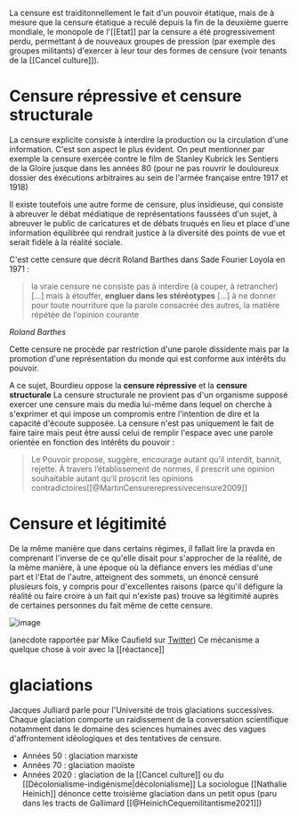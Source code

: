 La censure est traiditonnellement le fait d'un pouvoir étatique, mais de à mesure que la censure étatique a reculé depuis la fin de la deuxième guerre mondiale, le monopole de l'[[Etat]] par la censure a été progressivement perdu, permettant à de nouveaux groupes de pression (par exemple des groupes militants) d'exercer à leur tour des formes de censure (voir tenants de la  [[Cancel culture]]).

# Censure répressive et censure structurale

La censure explicite consiste à interdire la production ou la circulation d'une information. C'est son aspect le plus évident. On peut mentionner par exemple la censure exercée contre le film de Stanley Kubrick les Sentiers de la Gloire jusque dans les années 80 (pour ne pas rouvrir le douloureux dossier des éxécutions arbitraires au sein de l'armée française entre 1917 et 1918)

Il existe toutefois une autre forme de censure, plus insidieuse, qui consiste à abreuver le débat médiatique de représentations faussées d'un sujet, à abreuver le public de caricatures et de débats truqués en lieu et place d'une information équilibrée qui rendrait justice à la diversité des points de vue et serait fidèle à la réalité sociale. 

C'est cette censure que décrit Roland Barthes dans Sade Fourier Loyola en 1971 : 

>la vraie censure ne consiste pas à interdire (à couper, à retrancher) [...] mais à étouffer, **engluer dans les stéréotypes** […] à ne donner pour toute nourriture que la parole consacrée des autres, la matière répétée de l’opinion courante

<cite> Roland Barthes </cite>

Cette censure ne procède par restriction d'une parole dissidente mais par la promotion d'une représentation du monde qui est conforme aux intérêts du pouvoir.

A ce sujet, Bourdieu oppose la **censure répressive** et la **censure structurale**
La censure structurale ne provient pas d'un organisme supposé exercer une censure mais du media lui-même dans lequel on cherche à s'exprimer et qui impose un compromis entre l'intention de dire et la capacité d'écoute supposée. La censure n'est pas uniquement le fait de faire taire mais peut être aussi celui de remplir l'espace avec une parole orientée en fonction des intérêts du pouvoir : 

>Le Pouvoir propose, suggère, encourage autant qu’il interdit, bannit, rejette. À travers l’établissement de normes, il prescrit une opinion souhaitable autant qu’il proscrit les opinions contradictoires[[@MartinCensurerepressivecensure2009]]

# Censure et légitimité

De la même manière que dans certains régimes, il fallait lire la pravda en comprenant l'inverse de ce qu'elle disait pour s'approcher de la réalité, de la même manière, à une époque où la défiance envers les médias d'une part et l'Etat de l'autre, atteignent des sommets, un énoncé censuré plusieurs fois, y compris pour d'excellentes raisons (parce qu'il défigure la réalité ou faire croire à un fait qui n'existe pas) trouve sa légitimité auprès de certaines personnes du fait même de cette censure. 

![image](censure_legit.png)

(anecdote rapportée par Mike Caufield sur [Twitter](https://twitter.com/holden/status/1397197778577731591))
Ce mécanisme a quelque chose à voir avec la [[réactance]]

# glaciations

Jacques Julliard parle pour l'Université de trois glaciations successives. Chaque glaciation comporte un raidissement de la conversation scientifique notamment dans le domaine des sciences humaines avec des vagues d'affrontement idéologiques et des tentatives de censure.  
- Années 50 : glaciation marxiste
- Années 70 : glaciation maoïste
- Années 2020 : glaciation de la [[Cancel culture]] ou du [[Décolonialisme-indigénisme|décolonialisme]]
La sociologue [[Nathalie Heinich]] dénonce cette troisième glaciation dans un petit opus (paru dans les tracts de Gallimard [[@HeinichCequemilitantisme2021]])